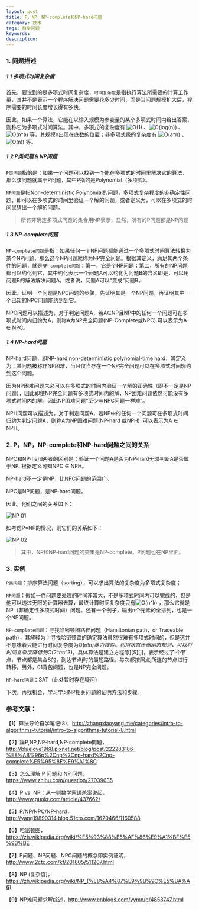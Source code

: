 ```yaml
---
layout: post
title: P，NP，NP-complete和NP-hard问题
category: 技术
tags: 科学问题
keywords:
description:
---
```


### 1. 问题描述

##### 1.1 多项式时间复杂度

首先，要说到的是多项式时间复杂度，```时间复杂度```是指执行算法所需要的计算工作量，其并不是表示一个程序解决问题需要花多少时间，而是当问题规模扩大后，程序需要的时间长度增长得有多快。

<div>因此，如果一个算法，它能在以输入规模为参变量的某个多项式时间内给出答案，则称它为多项式时间算法。其中，多项式的复杂度有 <img src = "http://latex.codecogs.com/gif.latex?O(1)" title="O(1)"  /> 、<img src = "http://latex.codecogs.com/gif.latex?O(log(n))" title="O(log(n))"  /> 、<img src = "http://latex.codecogs.com/gif.latex?O(n^a)" title="O(n^a)"  /> 等，其规模n出现在底数的位置；非多项式级的复杂度有 <img src = "http://latex.codecogs.com/gif.latex?O(a^n)" title="O(a^n)"  /> 、<img src = "http://latex.codecogs.com/gif.latex?O(n!)" title="O(n!)"  /> 等。</div>

##### 1.2 P类问题 & NP问题

```P类问题```指的是：如果一个问题可以找到一个能在多项式的时间里解决它的算法，那么该问题就属于P问题，其中P指的是Polynomial（多项式）。

```NP问题```是指Non-deterministic Polynomial的问题，多项式复杂程度的非确定性问题，即可以在多项式的时间里验证一个解的问题，或者定义为，可以在多项式的时间里猜出一个解的问题。

> 所有非确定多项式问题的集合用NP表示，显然，所有的P问题都是NP问题

##### 1.3 NP-complete问题

```NP-complete问题```是指：如果任何一个NP问题都能通过一个多项式时间算法转换为某个NP问题，那么这个NP问题就称为NP完全问题。根据其定义，满足其两个条件的问题，就是```NP-complete问题```：第一，它是个NP问题；第二，所有的NP问题都可以约化到它，其中约化表示一个问题A可以约化为问题B的含义即是，可以用问题B的解法解决问题A，或者说，问题A可以“变成”问题B。

因此，证明一个问题是NPC问题的步骤，先证明其是一个NP问题，再证明其中一个已知的NPC问题能约到到它。

NPC问题可以描述为，对于判定问题A，若A∈NP且NP中的任何一个问题可在多项式时间内归约为A，则称A为NP完全问题(NP-Complete或NPC).可以表示为A ∈ NPC。

##### 1.4 NP-hard问题

NP-hard问题，即NP-hard,non-deterministic polynomial-time hard，其定义为：某问题被称作NP困难，当且仅当存在一个NP完全问题可以在多项式时间规约到这个问题。

因为NP困难问题未必可以在多项式的时间内验证一个解的正确性（即不一定是NP问题），因此即使NP完全问题有多项式时间内的解，NP困难问题依然可能没有多项式时间内的解。因此NP困难问题“至少与NPC问题一样难”。

NPH问题可以描述为，对于判定问题A，若NP中的任何一个问题可在多项式时间归约为判定问题A，则称A为NP困难问题(NP-hard 或NPH) .可以表示为A ∈ NPH。


### 2. P，NP，NP-complete和NP-hard问题之间的关系

NPC和NP-hard两者的区别是：验证一个问题A是否为NP-hard无须判断A是否属于NP. 根据定义可知NPC ∈ NPH。

NP-hard不一定是NP，比NPC问题的范围广。 

NPC是NP问题，是NP-hard问题。

因此，他们之间的关系如下：

![NP 01]({{site.CDN_PATH}}/public/image/20170714-NP-01.png)

如考虑P=NP的情况，则它们的关系如下：

![NP 02]({{site.CDN_PATH}}/public/image/20170714-NP-02.png)

> 其中，NP和NP-hard问题的交集是NP-complete，P问题也在NP里面。

### 3. 实例

```P类问题```：排序算法问题（sorting），可以求出算法的复杂度为多项式复杂度；

```NP问题```：假如一件问题要处理的时间非常大，不是多项式时间内可以完成的，但是他可以透过无限的计算器去算，最终计算时间复杂度只有<img src = "http://latex.codecogs.com/gif.latex?O(n^k)" title="O(n^k)"  /> ，那么它就是NP（非确定性多项式时间）问题。还有一个例子，输出n个元素的全排列，也是一个NP问题。

```NP-complete问题```：寻找哈密顿图路径问题（Hamiltonian path，or Traceable path），其解释为：寻找哈密顿路的确定算法虽然很难有多项式时间的，但是这并不意味着只能进行时间复杂度为O(n!*n)暴力搜索。利用状态压缩动态规划，可以将时间复杂度降低到O(2^n*n^3)，具体算法是建立方程f[i][S][j]，表示经过了i个节点，节点都是集合S的，到达节点j时的最短路径。每次都按照点j所连的节点进行转移。另外，01背包问题，也是NP完全问题。

```NP-hard问题```：SAT（此处暂时存在疑问）

下次，再找机会，学习学习NP相关问题的证明方法和步骤。

### 参考文献：

【1】算法导论自学笔记(8)，http://zhangxiaoyang.me/categories/intro-to-algorithms-tutorial/intro-to-algorithms-tutorial-8.html

【2】論P,NP,NP-hard,NP-complete問題，http://bluelove1968.pixnet.net/blog/post/222283186-%E8%AB%96p%2Cnp%2Cnp-hard%2Cnp-complete%E5%95%8F%E9%A1%8C

【3】怎么理解 P 问题和 NP 问题，https://www.zhihu.com/question/27039635

【4】P vs. NP：从一则数学家谋杀案说起，http://www.guokr.com/article/437662/

【5】P/NP/NPC/NP-hard，http://yang19890314.blog.51cto.com/1620466/1160588

【6】哈密顿图，https://zh.wikipedia.org/wiki/%E5%93%88%E5%AF%86%E9%A1%BF%E5%9B%BE

【7】P问题、NP问题、NPC问题的概念即实例证明，http://www.2cto.com/kf/201605/511207.html

【8】NP (复杂度)，https://zh.wikipedia.org/wiki/NP_(%E8%A4%87%E9%9B%9C%E5%BA%A6)

【9】NP难问题求解综述，http://www.cnblogs.com/yymn/p/4853747.html